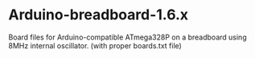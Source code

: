 # Arduino-breadboard-1.6.x
Board files for Arduino-compatible ATmega328P on a breadboard using 8MHz internal oscillator. (with proper boards.txt file)
